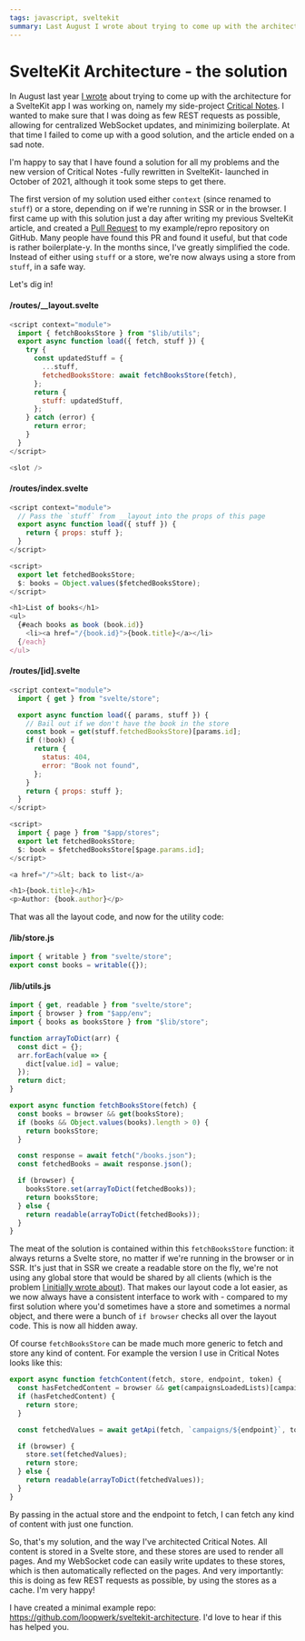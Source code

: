 ```yaml
---
tags: javascript, sveltekit
summary: Last August I wrote about trying to come up with the architecture for a SvelteKit app I was working on, and failing.  I'm happy to say that I have found a solution for all my problems!
---
```


# SvelteKit Architecture - the solution

In August last year [I wrote](/articles/2021/architecting-sveltekit/) about trying to come up with the architecture for a SvelteKit app I was working on, namely my side-project [Critical Notes](https://www.critical-notes.com/). I wanted to make sure that I was doing as few REST requests as possible, allowing for centralized WebSocket updates, and minimizing boilerplate. At that time I failed to come up with a good solution, and the article ended on a sad note.

I'm happy to say that I have found a solution for all my problems and the new version of Critical Notes -fully rewritten in SvelteKit- launched in October of 2021, although it took some steps to get there.

The first version of my solution used either `context` (since renamed to `stuff`) or a store, depending on if we're running in SSR or in the browser. I first came up with this solution just a day after writing my previous SvelteKit article, and created a [Pull Request](https://github.com/kevinrenskers/sveltekit-reproduce/pull/2) to my example/repro repository on GitHub. Many people have found this PR and found it useful, but that code is rather boilerplate-y. In the months since, I've greatly simplified the code. Instead of either using `stuff` or a store, we're now always using a store from `stuff`, in a safe way.

Let's dig in!

#### <i class="fa-regular fa-file-code"></i> /routes/__layout.svelte
```javascript
<script context="module">
  import { fetchBooksStore } from "$lib/utils";
  export async function load({ fetch, stuff }) {
    try {
      const updatedStuff = {
        ...stuff,
        fetchedBooksStore: await fetchBooksStore(fetch),
      };
      return {
        stuff: updatedStuff,
      };
    } catch (error) {
      return error;
    }
  }
</script>

<slot />
```

#### <i class="fa-regular fa-file-code"></i> /routes/index.svelte
```javascript
<script context="module">
  // Pass the `stuff` from __layout into the props of this page
  export async function load({ stuff }) {
    return { props: stuff };
  }
</script>

<script>
  export let fetchedBooksStore;
  $: books = Object.values($fetchedBooksStore);
</script>

<h1>List of books</h1>
<ul>
  {#each books as book (book.id)}
    <li><a href="/{book.id}">{book.title}</a></li>
  {/each}
</ul>
```

#### <i class="fa-regular fa-file-code"></i> /routes/[id].svelte
```javascript
<script context="module">
  import { get } from "svelte/store";

  export async function load({ params, stuff }) {
    // Bail out if we don't have the book in the store
    const book = get(stuff.fetchedBooksStore)[params.id];
    if (!book) {
      return {
        status: 404,
        error: "Book not found",
      };
    }
    return { props: stuff };
  }
</script>

<script>
  import { page } from "$app/stores";
  export let fetchedBooksStore;
  $: book = $fetchedBooksStore[$page.params.id];
</script>

<a href="/">&lt; back to list</a>

<h1>{book.title}</h1>
<p>Author: {book.author}</p>
```

That was all the layout code, and now for the utility code:

#### <i class="fa-regular fa-file-code"></i> /lib/store.js
```javascript
import { writable } from "svelte/store";
export const books = writable({});
```

#### <i class="fa-regular fa-file-code"></i> /lib/utils.js
```javascript
import { get, readable } from "svelte/store";
import { browser } from "$app/env";
import { books as booksStore } from "$lib/store";

function arrayToDict(arr) {
  const dict = {};
  arr.forEach(value => {
    dict[value.id] = value;
  });
  return dict;
}

export async function fetchBooksStore(fetch) {
  const books = browser && get(booksStore);
  if (books && Object.values(books).length > 0) {
    return booksStore;
  }

  const response = await fetch("/books.json");
  const fetchedBooks = await response.json();

  if (browser) {
    booksStore.set(arrayToDict(fetchedBooks));
    return booksStore;
  } else {
    return readable(arrayToDict(fetchedBooks));
  }
}
```

The meat of the solution is contained within this `fetchBooksStore` function: it always returns a Svelte store, no matter if we're running in the browser or in SSR. It's just that in SSR we create a readable store on the fly, we're not using any global store that would be shared by all clients (which is the problem [I initially wrote about](/articles/2021/architecting-sveltekit/)). That makes our layout code a lot easier, as we now always have a consistent interface to work with - compared to my first solution where you'd sometimes have a store and sometimes a normal object, and there were a bunch of `if browser` checks all over the layout code. This is now all hidden away.

Of course `fetchBooksStore` can be made much more generic to fetch and store any kind of content. For example the version I use in Critical Notes looks like this:

```javascript
export async function fetchContent(fetch, store, endpoint, token) {
  const hasFetchedContent = browser && get(campaignsLoadedLists)[campaignId][endpoint];
  if (hasFetchedContent) {
    return store;
  }

  const fetchedValues = await getApi(fetch, `campaigns/${endpoint}`, token);

  if (browser) {
    store.set(fetchedValues);
    return store;
  } else {
    return readable(arrayToDict(fetchedValues));
  }
}
```

By passing in the actual store and the endpoint to fetch, I can fetch any kind of content with just one function.

So, that's my solution, and the way I've architected Critical Notes. All content is stored in a Svelte store, and these stores are used to render all pages. And my WebSocket code can easily write updates to these stores, which is then automatically reflected on the pages. And very importantly: this is doing as few REST requests as possible, by using the stores as a cache. I'm very happy!

I have created a minimal example repo: https://github.com/loopwerk/sveltekit-architecture. I'd love to hear if this has helped you.